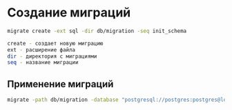 # Создание миграций

```bash
migrate create -ext sql -dir db/migration -seq init_schema

create - создает новую миграцию
ext - расширение файла
dir - директория с миграциями
seq - название миграции
```

## Применение миграций

```bash
migrate -path db/migration -database "postgresql://postgres:postgres@localhost:5432/todo-list?sslmode=disable" -verbose up
```
